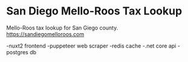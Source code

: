 # San Diego Mello-Roos Tax Lookup
Mello-Roos tax lookup for San Giego county. https://sandiegomelloroos.com

-nuxt2 frontend
-puppeteer web scraper
-redis cache
-.net core api
-postgres db
